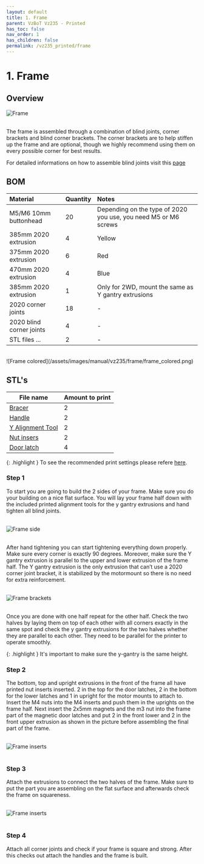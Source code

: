 ```yaml
---
layout: default
title: 1. Frame
parent: VzBoT Vz235 - Printed
has_toc: false
nav_order: 1
has_children: false
permalink: /vz235_printed/frame
---
```


# 1. Frame

## Overview

![Frame](/assets/images/manual/vz235_printed/frame/overview.png)
<br>
<br>

The frame is assembled through a combination of blind joints, corner brackets and blind corner brackets. The corner brackets are to help stiffen up the frame and are optional, though we highly recommend using them on every possible corner for best results.

For detailed informations on how to assemble blind joints visit this [page](/general/blind-joints)

## BOM

| Material        | Quantity          | Notes |
|:-------------|:------------------|:------|
| M5/M6 10mm buttonhead           | 20 | Depending on the type of 2020 you use, you need M5 or M6 screws  |
| 385mm 2020 extrusion | 4   | Yellow  |
| 375mm 2020 extrusion           | 6      | Red   |
| 470mm 2020 extrusion           | 4 | Blue  |
| 385mm 2020 extrusion           | 1 | Only for 2WD, mount the same as Y gantry extrusions  |
| 2020 corner joints           | 18 | -  |
| 2020 blind corner joints           | 4 | -  |
| STL files ... | 2 | - |
  
<br>
![Frame colored](/assets/images/manual/vz235/frame/frame_colored.png)
<br>

## STL's

| File name | Amount to print |
|-----------|-----------------|
| <a href="https://github.com/VzBoT3D/VzBoT-Vz235/blob/main/Assemblies%20%26%20STL/Frame/Frame%20brace.stl" target="_blank">Bracer</a> | 2 |
| <a href="https://github.com/VzBoT3D/VzBoT-Vz235/blob/main/Assemblies%20%26%20STL/Frame/handle.stl" target="_blank">Handle</a> | 2 |
| <a href="https://github.com/VzBoT3D/VzBoT-Vz235/blob/main/Assemblies%20%26%20STL/Tools/vzbot%20y%20gantry%202020%20allignment%20tool%20v1.stl" target="_blank">Y Alignment Tool</a> | 2 |
| <a href="https://github.com/VzBoT3D/VzBoT-Vz235/blob/main/Assemblies%20%26%20STL/Gantry/Motormounts/left%20motormounts/nut%20insert%20for%20motormount.stl" target="_blank">Nut insers</a> | 2 |
| [Door latch]() | 4 |

{: .highlight }
  To see the recommended print settings please refere [here](/general/print-settings).

### Step 1

To start you are going to build the 2 sides of your frame. Make sure you do your building on a nice flat surface. You will lay your frame half down with the included printed alignment tools for the y gantry extrusions and hand tighten all blind joints.
<br>
<br>

![Frame side](/assets/images/manual/vz235_printed/frame/frame_side.png)
<br>
<br>

After hand tightening you can start tightening everything down properly. Make sure every corner is exactly 90 degrees. Moreover, make sure the Y gantry extrusion is parallel to the upper and lower extrusion of the frame half. The Y gantry extrusion is the only extrusion that can’t use a 2020 corner joint bracket, it is stabilized by the motormount so there is no need for extra reinforcement.
<br>
<br>

![Frame brackets](/assets/images/manual/vz235_printed/frame/frame_sides.png)
<br>
<br>

Once you are done with one half repeat for the other half. Check the two halves by laying them on top of each other with all corners exactly in the same spot and check the y gantry extrusions for the two halves whether they are parallel to each other. They need to be parallel for the printer to operate smoothly.

{: .highlight }
  It's important to make sure the y-gantry is the same height.

### Step 2

The bottom, top and upright extrusions in the front of the frame all have printed nut inserts inserted. 2 in the top for the door latches, 2 in the bottom for the lower latches and 1 in upright for the motor mounts to attach to. Insert the M4 nuts into the M4 inserts and push them in the uprights on the frame half. Next insert the 2x5mm magnets and the m3 nut into the frame part of the magnetic door latches and put 2 in the front lower and 2 in the front upper extrusion as shown in the picture before assembling the final part of the frame.
<br>
<br>

![Frame inserts](/assets/images/manual/vz235_printed/frame/frame_inserts.png)
<br>
<br>

### Step 3

Attach the extrusions to connect the two halves of the frame. Make sure to put the part you are assembling on the flat surface and afterwards check the frame on squareness.
<br>
<br>

![Frame inserts](/assets/images/manual/vz235_printed/frame/frame_complete.png)
<br>
<br>

### Step 4

Attach all corner joints and check if your frame is square and strong. After this checks out attach the handles and the frame is built.